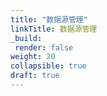 ```yaml
---
title: "数据源管理"
linkTitle: 数据源管理
_build:
 render: false 
weight: 20
collapsible: true
draft: true
---
```

